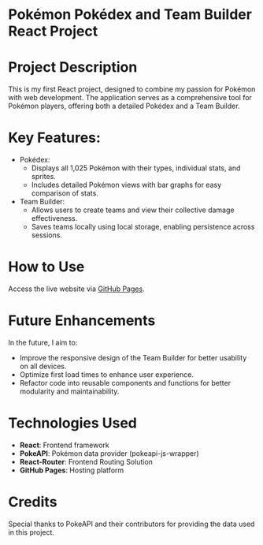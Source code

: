 # Pokémon Pokédex and Team Builder React Project

# Project Description
This is my first React project, designed to combine my passion for Pokémon with web development. The application serves as a comprehensive tool for Pokémon players, offering both a detailed Pokédex and a Team Builder.

# Key Features:
- Pokédex:
  - Displays all 1,025 Pokémon with their types, individual stats, and sprites.
  - Includes detailed Pokémon views with bar graphs for easy comparison of stats.
- Team Builder:
  - Allows users to create teams and view their collective damage effectiveness.
  - Saves teams locally using local storage, enabling persistence across sessions.

# How to Use
Access the live website via [GitHub Pages](https://numairj.github.io/react-pokemon-website/#/Pokedex).

# Future Enhancements
In the future, I aim to:
- Improve the responsive design of the Team Builder for better usability on all devices.
- Optimize first load times to enhance user experience.
- Refactor code into reusable components and functions for better modularity and maintainability.

# Technologies Used
- **React**: Frontend framework
- **PokeAPI**: Pokémon data provider (pokeapi-js-wrapper)
- **React-Router**: Frontend Routing Solution
- **GitHub Pages**: Hosting platform

# Credits
Special thanks to PokeAPI and their contributors for providing the data used in this project.
